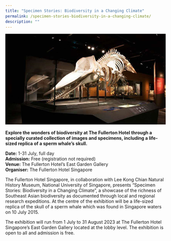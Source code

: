 ```yaml
---
title: "Specimen Stories: Biodiversity in a Changing Climate"
permalink: /specimen-stories-biodiversity-in-a-changing-climate/
description: ""
---
```

![](/images/Events/fullerton.png)

**Explore the wonders of biodiversity at The Fullerton Hotel through a specially curated collection of images and specimens, including a life-sized replica of a sperm whale’s skull.**

**Date:** 1-31 July, full day<br>
**Admission:** Free (registration not required)<br>
**Venue:** The Fullerton Hotel’s East Garden Gallery<br>
**Organiser:** The Fullerton Hotel Singapore

The Fullerton Hotel Singapore, in collaboration with Lee Kong Chian Natural History Museum, National University of Singapore, presents “Specimen Stories: Biodiversity in a Changing Climate”, a showcase of the richness of Southeast Asian biodiversity as documented through local and regional research expeditions. At the centre of the exhibition will be a life-sized replica of the skull of a sperm whale which was found in Singapore waters on 10 July 2015.  

  

The exhibition will run from 1 July to 31 August 2023 at The Fullerton Hotel Singapore’s East Garden Gallery located at the lobby level. The exhibition is open to all and admission is free. 


<style>
	.btn-link {
		display: inline-block;
	}
	a.btn-link[target="_blank"]:after {
	display: none;
}
	.btn-link > img {
		width: 100%;
	}
</style>